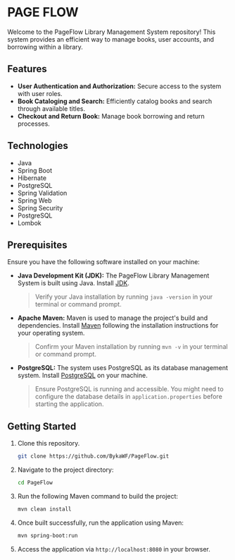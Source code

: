 # PAGE FLOW

Welcome to the PageFlow Library Management System repository! This system provides an efficient way to manage books, user accounts, and borrowing within a library.

## Features

- **User Authentication and Authorization:** Secure access to the system with user roles.
- **Book Cataloging and Search:** Efficiently catalog books and search through available titles.
- **Checkout and Return Book:** Manage book borrowing and return processes.

## Technologies

- Java
- Spring Boot
- Hibernate
- PostgreSQL 
- Spring Validation
- Spring Web
- Spring Security
- PostgreSQL 
- Lombok

## Prerequisites

Ensure you have the following software installed on your machine:

- **Java Development Kit (JDK):** The PageFlow Library Management System is built using Java. Install [JDK](https://www.oracle.com/java/technologies/downloads/).
  
  > Verify your Java installation by running `java -version` in your terminal or command prompt.

- **Apache Maven:** Maven is used to manage the project's build and dependencies. Install [Maven](https://maven.apache.org/download.cgi) following the installation instructions for your operating system.
  
  > Confirm your Maven installation by running `mvn -v` in your terminal or command prompt.

- **PostgreSQL:** The system uses PostgreSQL as its database management system. Install [PostgreSQL](https://www.postgresql.org/download/) on your machine.
  
  > Ensure PostgreSQL is running and accessible. You might need to configure the database details in `application.properties` before starting the application.


## Getting Started

1. Clone this repository.
   ```bash
   git clone https://github.com/BykaWF/PageFlow.git
2. Navigate to the project directory:
   ```bash
   cd PageFlow

3. Run the following Maven command to build the project:
   ```bash
   mvn clean install

4. Once built successfully, run the application using Maven:
   ```bash
   mvn spring-boot:run
5. Access the application via `http://localhost:8080` in your browser.
